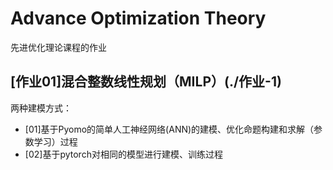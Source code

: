 # Advance Optimization Theory

先进优化理论课程的作业

## [作业01]混合整数线性规划（MILP）(./作业-1)

两种建模方式：

- [01]基于Pyomo的简单人工神经网络(ANN)的建模、优化命题构建和求解（参数学习）过程
- [02]基于pytorch对相同的模型进行建模、训练过程
